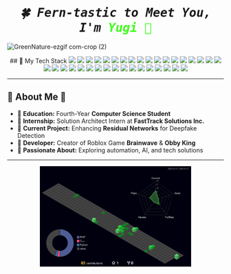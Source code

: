 
<h1 align="center">
  <samp>
    <b><i>
      🍀 Fern-tastic to Meet You, I'm <span style="color: #39FF14;">Yugi 🍃 </span>
    </i></b>
  </samp>
</h1>

![GreenNature-ezgif com-crop (2)](https://github.com/user-attachments/assets/62c4067e-05b4-4601-8119-43437737962e)

<p align="center">
## 🍃 My Tech Stack

<img src="https://img.shields.io/badge/-Rust-8BC34A?logo=rust&logoColor=white&style=for-the-badge" />
<img src="https://img.shields.io/badge/-Figma-7CB342?logo=figma&logoColor=white&style=for-the-badge" />
<img src="https://img.shields.io/badge/-Kotlin-9CCC65?logo=kotlin&logoColor=white&style=for-the-badge" />
<img src="https://img.shields.io/badge/-Swift-689F38?logo=swift&logoColor=white&style=for-the-badge" />
<img src="https://img.shields.io/badge/-TypeScript-558B2F?logo=typescript&logoColor=white&style=for-the-badge" />
<img src="https://img.shields.io/badge/-Dart-7CB342?logo=dart&logoColor=white&style=for-the-badge" />
<img src="https://img.shields.io/badge/-Laravel-AED581?logo=laravel&logoColor=white&style=for-the-badge" />
<img src="https://img.shields.io/badge/-Node.js-9E9D24?logo=nodedotjs&logoColor=white&style=for-the-badge" />
<img src="https://img.shields.io/badge/-Git-C5E1A5?logo=git&logoColor=black&style=for-the-badge" />
<img src="https://img.shields.io/badge/-HTML5-8BC34A?logo=html5&logoColor=white&style=for-the-badge" />
<img src="https://img.shields.io/badge/-CSS3-689F38?logo=css3&logoColor=white&style=for-the-badge" />
<img src="https://img.shields.io/badge/-TailwindCSS-B0BEC5?logo=tailwindcss&logoColor=black&style=for-the-badge" />
<img src="https://img.shields.io/badge/-Linux-C0CA33?logo=linux&logoColor=black&style=for-the-badge" />
<img src="https://img.shields.io/badge/-SQLite-8BC34A?logo=sqlite&logoColor=white&style=for-the-badge" />
<img src="https://img.shields.io/badge/-MongoDB-9CCC65?logo=mongodb&logoColor=white&style=for-the-badge" />
<img src="https://img.shields.io/badge/-JavaScript-F0F4C3?logo=javascript&logoColor=black&style=for-the-badge" />
<img src="https://img.shields.io/badge/-Python-8BC34A?logo=python&logoColor=white&style=for-the-badge" />
<img src="https://img.shields.io/badge/-Java-689F38?logo=java&logoColor=white&style=for-the-badge" />
<img src="https://img.shields.io/badge/-Adobe%20Illustrator-AED581?logo=adobeillustrator&logoColor=white&style=for-the-badge" />
<img src="https://img.shields.io/badge/-PHP-C5E1A5?logo=php&logoColor=black&style=for-the-badge" />
<img src="https://img.shields.io/badge/-C++-7CB342?logo=cplusplus&logoColor=white&style=for-the-badge" />
<img src="https://img.shields.io/badge/-Photoshop-B0BEC5?logo=adobephotoshop&logoColor=black&style=for-the-badge" />
<img src="https://img.shields.io/badge/-Unity-558B2F?logo=unity&logoColor=white&style=for-the-badge" />
<img src="https://img.shields.io/badge/-Flutter-9E9D24?logo=flutter&logoColor=white&style=for-the-badge" />
<img src="https://img.shields.io/badge/-Firebase-AED581?logo=firebase&logoColor=black&style=for-the-badge" />
<img src="https://img.shields.io/badge/-Power%20BI-C0CA33?logo=powerbi&logoColor=black&style=for-the-badge" />
<img src="https://img.shields.io/badge/-AWS%20Redshift-8BC34A?logo=amazonaws&logoColor=white&style=for-the-badge" />
<img src="https://img.shields.io/badge/-AWS%20Glue-9CCC65?logo=amazonaws&logoColor=white&style=for-the-badge" />
<img src="https://img.shields.io/badge/-AWS%20S3-7CB342?logo=amazons3&logoColor=white&style=for-the-badge" />
<img src="https://img.shields.io/badge/-AWS%20Athena-689F38?logo=amazonaws&logoColor=white&style=for-the-badge" />
<img src="https://img.shields.io/badge/-Qlik-AED581?logo=qlik&logoColor=white&style=for-the-badge" />
<img src="https://img.shields.io/badge/-Tableau-B0BEC5?logo=tableau&logoColor=black&style=for-the-badge" />
<img src="https://img.shields.io/badge/-Azure%20Synapse-C5E1A5?logo=microsoftazure&logoColor=black&style=for-the-badge" />
<img src="https://img.shields.io/badge/-Django-7CB342?logo=django&logoColor=white&style=for-the-badge" />
<img src="https://img.shields.io/badge/-Roblox%20Luau-558B2F?logo=roblox&logoColor=white&style=for-the-badge" />
</p>

---

## 🌲 About Me 🌿  
- 🎋 **Education:** Fourth-Year **Computer Science Student**  
- 🌳 **Internship:** Solution Architect Intern at **FastTrack Solutions Inc.**  
- 🍃 **Current Project:** Enhancing **Residual Networks** for Deepfake Detection  
- 🌱 **Developer:** Creator of Roblox Game **Brainwave** & **Obby King**  
- 🌴 **Passionate About:** Exploring automation, AI, and tech solutions  

---




<!-- 3D Contribution Graph -->
<p align="center">
  <img src="./profile-3d-contrib/profile-night-green.svg" alt="3D GitHub Contributions" width="70%">
</p>

